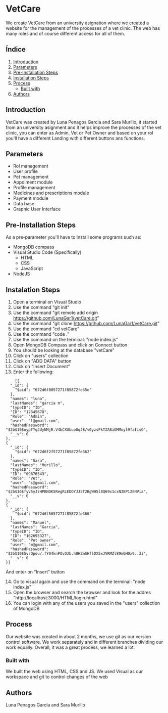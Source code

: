 # VetCare
We create VetCare from an university asignation where we created a website for the management of the processes of a vet clinic. The web has many roles and of course different access for all of them.

## Índice
1. [Introduction](#Introduction)
2. [Parameters](#Parameters)
3. [Pre-Installation Steps](#Pre-Installation-steps)
4. [Installation Steps](#Instalation-steps)
5. [Process](#Process)
   - [Built with](#Building)
6. [Authors](#Autors)

## Introduction
VetCare was created by Luna Penagos Garcia and Sara Murillo, it started from an university asignment and it helps improve the processes of the vet clinic, you can enter as Admin, Vet or Pet Owner and based on your rol you'll have a different Landing with different buttons ans functions.

## Parameters
- Rol management
- User profile
- Pet management
- Appoiment module
- Profile management
- Medicines and prescriptions module
- Payment module
- Data base
- Graphic User Interface

## Pre-Installation Steps
As a pre-parameter you'll have to install some programs such as:
   - MongoDB compass
   - Visual Studio Code (Specifically)
     - HTML
     - CSS
     - JavaScript
   - NodeJS

## Instalation Steps
1. Open a terminal on Visual Studio
2. Use the command "git init"
3. Use the command "git remote add origin https://github.com/LunaGar1/vetCare.git"
4. Use the command "git clone https://github.com/LunaGar1/vetCare.git"
5. Use the command "cd vetCare"
6. Use the command "code ."
7. Use the command on the terminal: "node index.js"
8. Open MongoDB Compass and click on Connect button
9. You should be looking at the database "vetCare"
10.  Click on "users" collection
11. Click on "ADD DATA" button
12. Click on "Insert Document"
13. Enter the following:
```
    [{
  "_id": {
    "$oid": "672d6f0057271f85872fe35e"
  },
  "names": "luna",
  "lastNames": "garcia m",
  "typeID": "ID",
  "ID": "12345678",
  "Role": "Admin",
  "user": "l@gmail.com",
  "hashedPassword": "$2b$10$oypTYqJUyNMjR.V4bCXUbuoOqJ8/v0yzsPkTZA8iGMMnyl9faIisG",
  "__v": 0
},
{
  "_id": {
    "$oid": "672d6f2f57271f85872fe362"
  },
  "names": "Sara",
  "lastNames": "Murillo",
  "typeID": "ID",
  "ID": "09876543",
  "Role": "Vet",
  "user": "s@gmail.com",
  "hashedPassword": "$2b$10$fyV5yJzHPBNOK5RegRLEDOYJJ5T2BgWH5l8Q69x1cxN3BP12ENVia",
  "__v": 0
},
{
  "_id": {
    "$oid": "672d6f5657271f85872fe366"
  },
  "names": "Manuel",
  "lastNames": "Garcia",
  "typeID": "ID",
  "ID": "162695327",
  "Role": "Pet owner",
  "user": "m@gmail.com",
  "hashedPassword": "$2b$10$SvrQpou/.fY04knPOvOJb.hUHZmSHflDX5xJVRMZl89mGHDx9..3i",
  "__v": 0
}]
```


And enter on "Insert" button

14. Go to visual again and use the command on the terminal: "node index.js"
15. Open the browser and search the browser and look for the addres "http://localhost:3000/HTML/login.html"
16. You can login with any of the users you saved in the "users" collection of MongoDB

## Process
Our website was created in about 2 months, we use git as our version control software. We work separately and in different branches dividing our work equally. Overall, it was a great process, we learned a lot.

### Built with
We built the web using HTML, CSS and JS. We used Visual as our workspace and git to control changes of the web

## Authors
Luna Penagos Garcia and Sara Murillo
